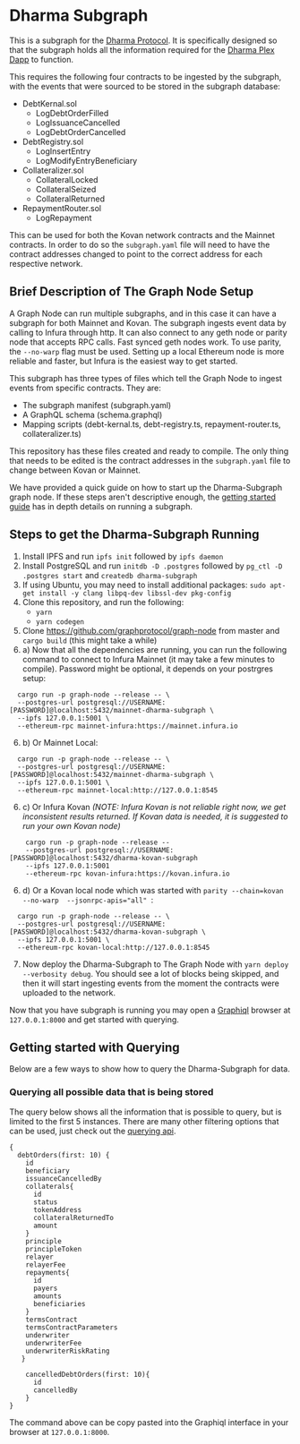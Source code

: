 # Dharma Subgraph

This is a subgraph for the [Dharma Protocol](https://github.com/dharmaprotocol/charta). It is specifically designed so that the subgraph holds all the 
information required for the [Dharma Plex Dapp](https://plex.dharma.io/) to function. 

This requires the following four contracts to be ingested by the subgraph, with the events that were sourced to be stored in the subgraph database:
* DebtKernal.sol
    * LogDebtOrderFilled
    * LogIssuanceCancelled
    * LogDebtOrderCancelled
* DebtRegistry.sol
    * LogInsertEntry
    * LogModifyEntryBeneficiary
* Collateralizer.sol
    * CollateralLocked
    * CollateralSeized
    * CollateralReturned
* RepaymentRouter.sol
    * LogRepayment

This can be used for both the Kovan network contracts and the Mainnet contracts. In order to do
so the `subgraph.yaml` file will need to have the contract addresses changed to point to the 
correct address for each respective network.

## Brief Description of The Graph Node Setup

A Graph Node can run multiple subgraphs, and in this case it can have a subgraph for both Mainnet and Kovan. The subgraph ingests event data by calling to Infura through http. It can also connect to any geth node or parity node that accepts RPC calls. Fast synced geth nodes work. To use parity, the `--no-warp` flag must be used. Setting up a local Ethereum node is more reliable and faster, but Infura is the easiest way to get started. 

This subgraph has three types of files which tell the Graph Node to ingest events from specific contracts. They are:
* The subgraph manifest (subgraph.yaml)
* A GraphQL schema      (schema.graphql)
* Mapping scripts      (debt-kernal.ts, debt-registry.ts, repayment-router.ts, collateralizer.ts)

This repository has these files created and ready to compile. The only thing that needs to be edited is the contract addresses in the `subgraph.yaml` file to change between Kovan or Mainnet.  

We have provided a quick guide on how to start up the Dharma-Subgraph graph node. If these steps aren't descriptive enough, the [getting started guide](https://github.com/graphprotocol/graph-node/blob/master/docs/getting-started.md) has in depth details on running a subgraph. 

## Steps to get the Dharma-Subgraph Running 
  1. Install IPFS and run `ipfs init` followed by `ipfs daemon`
  2. Install PostgreSQL and run `initdb -D .postgres` followed by `pg_ctl -D .postgres start` and `createdb dharma-subgraph`
  3. If using Ubuntu, you may need to install additional packages: `sudo apt-get install -y clang libpq-dev libssl-dev pkg-config`
  4. Clone this repository, and run the following:
     * `yarn`
     * `yarn codegen` 
  5. Clone https://github.com/graphprotocol/graph-node from master and `cargo build` (this might take a while)
  6. a) Now that all the dependencies are running, you can run the following command to connect to Infura Mainnet (it may take a few minutes to compile). Password might be optional, it depends on your postrgres setup:

```
  cargo run -p graph-node --release -- \
  --postgres-url postgresql://USERNAME:[PASSWORD]@localhost:5432/mainnet-dharma-subgraph \
  --ipfs 127.0.0.1:5001 \
  --ethereum-rpc mainnet-infura:https://mainnet.infura.io 
```
  6. b) Or Mainnet Local:
```
  cargo run -p graph-node --release -- \
  --postgres-url postgresql://USERNAME:[PASSWORD]@localhost:5432/mainnet-dharma-subgraph \
  --ipfs 127.0.0.1:5001 \
  --ethereum-rpc mainnet-local:http://127.0.0.1:8545 
```
  6. c) Or Infura Kovan _(NOTE: Infura Kovan is not reliable right now, we get inconsistent results returned. If Kovan data is needed, it is suggested to run your own Kovan node)_
```
    cargo run -p graph-node --release --   
    --postgres-url postgresql://USERNAME:[PASSWORD]@localhost:5432/dharma-kovan-subgraph 
    --ipfs 127.0.0.1:5001
    --ethereum-rpc kovan-infura:https://kovan.infura.io 

```
 6. d) Or a Kovan local node which was started with `parity --chain=kovan --no-warp  --jsonrpc-apis="all" `:
 
 ```
   cargo run -p graph-node --release -- \
   --postgres-url postgresql://USERNAME:[PASSWORD]@localhost:5432/dharma-kovan-subgraph \
   --ipfs 127.0.0.1:5001 \
   --ethereum-rpc kovan-local:http://127.0.0.1:8545
 
 ```

 7. Now deploy the Dharma-Subgraph to The Graph Node with `yarn deploy --verbosity debug`. You should see a lot of blocks being skipped, and then it will start ingesting events from the moment the contracts were uploaded to the network. 

Now that you have subgraph is running you may open a [Graphiql](https://github.com/graphql/graphiql) browser at `127.0.0.1:8000` and get started with querying.

## Getting started with Querying 

Below are a few ways to show how to query the Dharma-Subgraph for data. 

### Querying all possible data that is being stored
The query below shows all the information that is possible to query, but is limited to the first 5 instances. There are many other filtering options that can be used, just check out the [querying api](https://github.com/graphprotocol/graph-node/blob/master/docs/graphql-api.md).

```
{
  debtOrders(first: 10) {
    id
    beneficiary
    issuanceCancelledBy
    collaterals{
      id
      status
      tokenAddress
      collateralReturnedTo
      amount
    }
    principle
    principleToken
    relayer
    relayerFee
    repayments{
      id
      payers
      amounts
      beneficiaries
    }
    termsContract
    termsContractParameters
    underwriter
    underwriterFee
    underwriterRiskRating
   }
  
	cancelledDebtOrders(first: 10){
	  id
	  cancelledBy
	}
}
```
The command above can be copy pasted into the Graphiql interface in your browser at `127.0.0.1:8000`.

